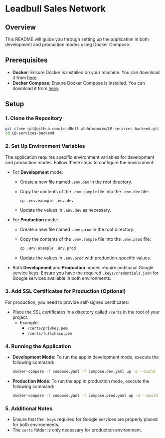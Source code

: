 # Leadbull Sales Network

## Overview

This README will guide you through setting up the application in both development and production modes using Docker Compose.

## Prerequisites

- **Docker**: Ensure Docker is installed on your machine. You can download it from [here](https://www.docker.com/get-started).
- **Docker Compose**: Ensure Docker Compose is installed. You can download it from [here](https://docs.docker.com/compose/install/).

## Setup

### 1. Clone the Repository

```bash
git clone git@github.com:LeadBull-abdulmonaim/LB-services-backend.git
cd LB-services-backend
```

### 2. Set Up Environment Variables

The application requires specific environment variables for development and production modes. Follow these steps to configure the environment:

- For **Development** mode:
  - Create a new file named `.env.dev` in the root directory.
  - Copy the contents of the `.env.sample` file into the `.env.dev` file:

    ```bash
    cp .env.example .env.dev
    ```

  - Update the values in `.env.dev` as necessary.

- For **Production** mode:
  - Create a new file named `.env.prod` in the root directory.
  - Copy the contents of the `.env.sample` file into the `.env.prod` file:

    ```bash
    cp .env.example .env.prod
    ```

  - Update the values in `.env.prod` with production-specific values.

- Both **Development** and **Production** modes require additional Google service keys. Ensure you have the required `.keys/credentials.json` for Google services available in both environments.

### 3. Add SSL Certificates for Production (Optional)

For production, you need to provide self-signed certificates:

- Place the SSL certificates in a directory called `/certs` in the root of your project.
  - Example:
    - `/certs/privkey.pem`
    - `/certs/fullchain.pem`

### 4. Running the Application

- **Development Mode**:
  To run the app in development mode, execute the following command:

  ```bash
  docker-compose -f compose.yaml -f compose.dev.yaml up -d --build
  ```

- **Production Mode**:
  To run the app in production mode, execute the following command:

  ```bash
  docker-compose -f compose.yaml -f compose.prod.yaml up -d --build
  ```

### 5. Additional Notes

- Ensure that the `.keys` required for Google services are properly placed for both environments.
- The `certs` folder is only necessary for production environment.
